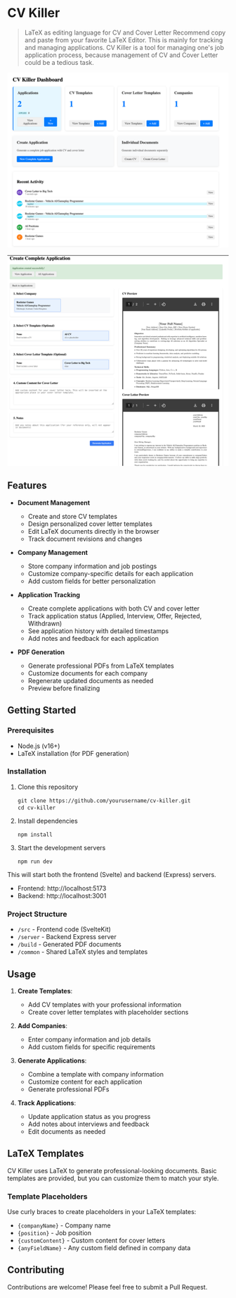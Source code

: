 # CV Killer

> LaTeX as editing language for CV and Cover Letter
> Recommend copy and paste from your favorite LaTeX Editor.
> This is mainly for tracking and managing applications.
> CV Killer is a tool for managing one's job application process, because management of CV and Cover Letter could be a tedious task.

![1742672389265](image/README/1742672389265.png)

![1742672872003](image/README/1742672872003.png)

## Features

- **Document Management**

  - Create and store CV templates
  - Design personalized cover letter templates
  - Edit LaTeX documents directly in the browser
  - Track document revisions and changes
- **Company Management**

  - Store company information and job postings
  - Customize company-specific details for each application
  - Add custom fields for better personalization
- **Application Tracking**

  - Create complete applications with both CV and cover letter
  - Track application status (Applied, Interview, Offer, Rejected, Withdrawn)
  - See application history with detailed timestamps
  - Add notes and feedback for each application
- **PDF Generation**

  - Generate professional PDFs from LaTeX templates
  - Customize documents for each company
  - Regenerate updated documents as needed
  - Preview before finalizing

## Getting Started

### Prerequisites

- Node.js (v16+)
- LaTeX installation (for PDF generation)

### Installation

1. Clone this repository

   ```
   git clone https://github.com/yourusername/cv-killer.git
   cd cv-killer
   ```
2. Install dependencies

   ```
   npm install
   ```
3. Start the development servers

   ```
   npm run dev
   ```

This will start both the frontend (Svelte) and backend (Express) servers.

- Frontend: http://localhost:5173
- Backend: http://localhost:3001

### Project Structure

- `/src` - Frontend code (SvelteKit)
- `/server` - Backend Express server
- `/build` - Generated PDF documents
- `/common` - Shared LaTeX styles and templates

## Usage

1. **Create Templates**:

   - Add CV templates with your professional information
   - Create cover letter templates with placeholder sections
2. **Add Companies**:

   - Enter company information and job details
   - Add custom fields for specific requirements
3. **Generate Applications**:

   - Combine a template with company information
   - Customize content for each application
   - Generate professional PDFs
4. **Track Applications**:

   - Update application status as you progress
   - Add notes about interviews and feedback
   - Edit documents as needed

## LaTeX Templates

CV Killer uses LaTeX to generate professional-looking documents. Basic templates are provided, but you can customize them to match your style.

### Template Placeholders

Use curly braces to create placeholders in your LaTeX templates:

- `{companyName}` - Company name
- `{position}` - Job position
- `{customContent}` - Custom content for cover letters
- `{anyFieldName}` - Any custom field defined in company data

## Contributing

Contributions are welcome! Please feel free to submit a Pull Request.

